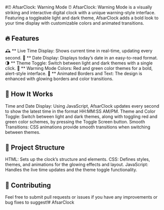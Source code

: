 #⏰ AfsarClock: Warning Mode ⏰
AfsarClock: Warning Mode is a visually striking and interactive digital clock with a unique warning-style interface. Featuring a toggleable light and dark theme, AfsarClock adds a bold look to your time display with customizable colors and animated transitions.

## 🔥 Features

🕰️ ** Live Time Display: Shows current time in real-time, updating every second.
📅 ** Date Display: Displays today’s date in an easy-to-read format.
🌗 ** Theme Toggle: Switch between light and dark themes with a single click.
🎨 ** Warning Mode Colors: Red and green color themes for a bold, alert-style interface.
🚨 ** Animated Borders and Text: The design is enhanced with glowing borders and color transitions.
## 🚀 How It Works

Time and Date Display: Using JavaScript, AfsarClock updates every second to show the latest time in the format HH:MM:SS AM/PM.
Theme and Color Toggle: Switch between light and dark themes, along with toggling red and green color schemes, by pressing the Toggle Screen button.
Smooth Transitions: CSS animations provide smooth transitions when switching between themes.
## 📂 Project Structure

HTML: Sets up the clock’s structure and elements.
CSS: Defines styles, themes, and animations for the glowing effects and layout.
JavaScript: Handles the live time updates and the theme toggle functionality.
## 🙌 Contributing

Feel free to submit pull requests or issues if you have any improvements or bug fixes to suggest!#   A f s a r C l o c k 
 
 
